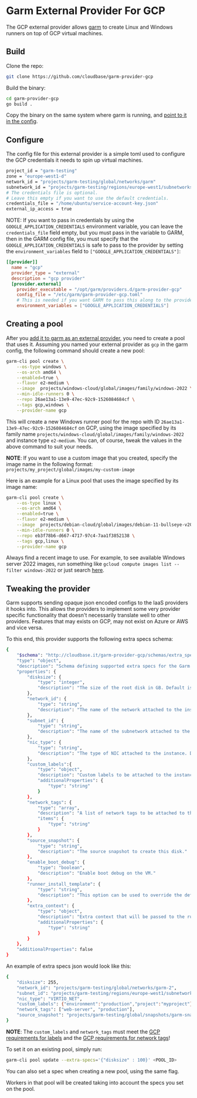 # Garm External Provider For GCP

The GCP external provider allows [garm](https://github.com/cloudbase/garm) to create Linux and Windows runners on top of GCP virtual machines.

## Build

Clone the repo:

```bash
git clone https://github.com/cloudbase/garm-provider-gcp
```

Build the binary:

```bash
cd garm-provider-gcp
go build .
```

Copy the binary on the same system where garm is running, and [point to it in the config](https://github.com/cloudbase/garm/blob/main/doc/providers.md#the-external-provider).

## Configure

The config file for this external provider is a simple toml used to configure the GCP credentials it needs to spin up virtual machines.

```bash
project_id = "garm-testing"
zone = "europe-west1-d"
network_id = "projects/garm-testing/global/networks/garm"
subnetwork_id = "projects/garm-testing/regions/europe-west1/subnetworks/garm"
# The credentials file is optional.
# Leave this empty if you want to use the default credentials.
credentials_file = "/home/ubuntu/service-account-key.json"
external_ip_access = true
```

NOTE: If you want to pass in credentials by using the `GOOGLE_APPLICATION_CREDENTIALS` environment variable, you can leave the `credentials_file` field empty, but you must pass in the variable to GARM, then in the GARM config file, you must specify that the `GOOGLE_APPLICATION_CREDENTIALS` is safe to pass to the provider by setting the `environment_variables` field to `["GOOGLE_APPLICATION_CREDENTIALS"]`:

```toml
[[provider]]
  name = "gcp"
  provider_type = "external"
  description = "gcp provider"
  [provider.external]
    provider_executable = "/opt/garm/providers.d/garm-provider-gcp"
    config_file = "/etc/garm/garm-provider-gcp.toml"
    # This is needed if you want GARM to pass this along to the provider.
    environment_variables = ["GOOGLE_APPLICATION_CREDENTIALS"]
```

## Creating a pool

After you [add it to garm as an external provider](https://github.com/cloudbase/garm/blob/main/doc/providers.md#the-external-provider), you need to create a pool that uses it. Assuming you named your external provider as ```gcp``` in the garm config, the following command should create a new pool:

```bash
garm-cli pool create \
    --os-type windows \
    --os-arch amd64 \
    --enabled=true \
    --flavor e2-medium \
    --image  projects/windows-cloud/global/images/family/windows-2022 \
    --min-idle-runners 0 \
    --repo 26ae13a1-13e9-47ec-92c9-1526084684cf \
    --tags gcp,windows \
    --provider-name gcp
```

This will create a new Windows runner pool for the repo with ID `26ae13a1-13e9-47ec-92c9-1526084684cf` on GCP, using the image specified by its family name `projects/windows-cloud/global/images/family/windows-2022` and instance type `e2-medium`. You can, of course, tweak the values in the above command to suit your needs.

**NOTE**: If you want to use a custom image that you created, specify the image name in the following format: `projects/my_project/global/images/my-custom-image`

Here is an example for a Linux pool that uses the image specified by its image name:

```bash
garm-cli pool create \
    --os-type linux \
    --os-arch amd64 \
    --enabled=true \
    --flavor e2-medium \
    --image  projects/debian-cloud/global/images/debian-11-bullseye-v20240110 \
    --min-idle-runners 0 \
    --repo eb3f78b6-d667-4717-97c4-7aa1f3852138 \
    --tags gcp,linux \
    --provider-name gcp
```

Always find a recent image to use. For example, to see available Windows server 2022 images, run something like `gcloud compute images list --filter windows-2022` or just search [here](https://console.cloud.google.com/compute/images).

## Tweaking the provider

Garm supports sending opaque json encoded configs to the IaaS providers it hooks into. This allows the providers to implement some very provider specific functionality that doesn't necessarily translate well to other providers. Features that may exists on GCP, may not exist on Azure or AWS and vice versa.

To this end, this provider supports the following extra specs schema:

```bash
{
    "$schema": "http://cloudbase.it/garm-provider-gcp/schemas/extra_specs#",
    "type": "object",
    "description": "Schema defining supported extra specs for the Garm GCP Provider",
    "properties": {
        "disksize": {
            "type": "integer",
            "description": "The size of the root disk in GB. Default is 127 GB."
        },
        "network_id": {
            "type": "string",
            "description": "The name of the network attached to the instance."
        },
        "subnet_id": {
            "type": "string",
            "description": "The name of the subnetwork attached to the instance."
        },
        "nic_type": {
            "type": "string",
            "description": "The type of NIC attached to the instance. Default is VIRTIO_NET."
        },
        "custom_labels":{
            "type": "object",
            "description": "Custom labels to be attached to the instance. Each label is a key-value pair where both key and value are strings.",
            "additionalProperties": {
                "type": "string"
            }
        },
        "network_tags": {
            "type": "array",
            "description": "A list of network tags to be attached to the instance.",
            "items": {
                "type": "string"
            }
        },
        "source_snapshot": {
            "type": "string",
            "description": "The source snapshot to create this disk."
        },
        "enable_boot_debug": {
            "type": "boolean",
            "description": "Enable boot debug on the VM."
        },
        "runner_install_template": {
            "type": "string",
            "description": "This option can be used to override the default runner install template. If used, the caller is responsible for the correctness of the template as well as the suitability of the template for the target OS. Use the extra_context extra spec if your template has variables in it that need to be expanded."
        },
        "extra_context": {
            "type": "object",
            "description": "Extra context that will be passed to the runner_install_template.",
            "additionalProperties": {
                "type": "string"
            }
        }
    },
	"additionalProperties": false
}
```

An example of extra specs json would look like this:

```bash
{
    "disksize": 255,
    "network_id": "projects/garm-testing/global/networks/garm-2",
    "subnet_id": "projects/garm-testing/regions/europe-west1/subnetworks/garm",
    "nic_type": "VIRTIO_NET",
    "custom_labels": {"environment":"production","project":"myproject"},
    "network_tags": ["web-server", "production"],
    "source_snapshot": "projects/garm-testing/global/snapshots/garm-snapshot"
}
```

**NOTE**: The `custom_labels` and `network_tags` must meet the [GCP requirements for labels](https://cloud.google.com/compute/docs/labeling-resources#requirements) and the [GCP requirements for network tags](https://cloud.google.com/vpc/docs/add-remove-network-tags#restrictions)!

To set it on an existing pool, simply run:

```bash
garm-cli pool update --extra-specs='{"disksize" : 100}' <POOL_ID>
```

You can also set a spec when creating a new pool, using the same flag.

Workers in that pool will be created taking into account the specs you set on the pool.
